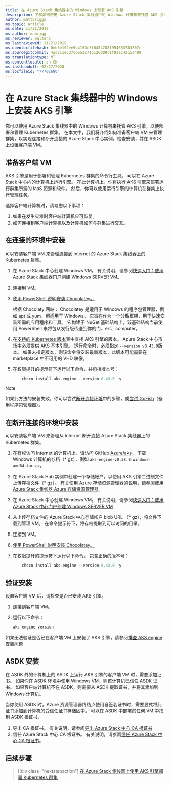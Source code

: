 ```yaml
---
title: 在 Azure Stack 集线器中的 Windows 上部署 AKS 引擎
description: 了解如何使用 Azure Stack 集线器中的 Windows 计算机来托管 AKS 引擎，以便部署和管理 Kubernetes 群集。
author: mattbriggs
ms.topic: article
ms.date: 11/21/2019
ms.author: mabrigg
ms.reviewer: waltero
ms.lastreviewed: 11/21/2019
ms.openlocfilehash: 0eb3e192ee5b4153c5f04347881954663783807c
ms.sourcegitcommit: 4ac711ec37c6653c71b126d09c1f93ec4215a489
ms.translationtype: MT
ms.contentlocale: zh-CN
ms.lasthandoff: 02/27/2020
ms.locfileid: "77702680"
---
```

# <a name="install-the-aks-engine-on-windows-in-azure-stack-hub"></a>在 Azure Stack 集线器中的 Windows 上安装 AKS 引擎

你可以使用 Azure Stack 集线器中的 Windows 计算机来托管 AKS 引擎，以便部署和管理 Kubernetes 群集。 在本文中，我们将介绍如何准备客户端 VM 来管理群集，以实现连接和断开连接的 Azure Stack 中心实例，检查安装，并在 ASDK 上设置客户端 VM。

## <a name="prepare-the-client-vm"></a>准备客户端 VM

AKS 引擎是用于部署和管理 Kubernetes 群集的命令行工具。 可以在 Azure Stack 中心内的计算机上运行引擎。 在此计算机上，你将执行 AKS 引擎来部署运行群集所需的 IaaS 资源和软件。 然后，你可以使用运行引擎的计算机在群集上执行管理任务。

选择客户端计算机时，请考虑以下事项：

1. 如果在发生灾难时客户端计算机应可恢复。
3. 如何连接到客户端计算机以及计算机如何与群集进行交互。

## <a name="install-in-a-connected-environment"></a>在连接的环境中安装

可以安装客户端 VM 来管理连接到 Internet 的 Azure Stack 集线器上的 Kubernetes 群集。

1. 在 Azure Stack 中心创建 Windows VM。 有关说明，请参阅[快速入门：使用 Azure Stack 集线器门户创建 Windows SERVER VM](https://docs.microsoft.com/azure-stack/user/azure-stack-quick-windows-portal)。
2. 连接到 VM。
3. [使用 PowerShell 说明安装 Chocolatey。](https://chocolatey.org/install#install-with-powershellexe) 

    根据 Chocolaty 网站： Chocolatey 是适用于 Windows 的程序包管理器，例如 apt 或 yum，但适用于 Windows。 它旨在作为一个分散框架，用于快速安装所需的应用程序和工具。 它构建于 NuGet 基础结构上，该基础结构当前使用 PowerShell 来将包从发行版传送到你的门、err、computer。
4. 在[支持的 Kubernetes 版本](https://github.com/Azure/aks-engine/blob/master/docs/topics/azure-stack.md#supported-kubernetes-versions)表中查找 AKS 引擎的版本。 Azure Stack 中心市场中必须提供 AKS 基本引擎。 运行命令时，必须指定 `--version v0.43.0`版本。 如果未指定版本，则该命令将安装最新版本，此版本可能需要在 marketplace 中不可用的 VHD 映像。
5. 在权限提升的提示符下运行以下命令，并包括版本号：

    ```PowerShell  
        choco install aks-engine --version 0.43.0 -y
    ```

> [!Note]  
> 如果此方法的安装失败，你可以尝试[断开连接环境](#install-in-a-disconnected-environment)中的步骤，或[尝试 GoFish](azure-stack-kubernetes-aks-engine-troubleshoot.md#try-gofish)（备用程序包管理器）。

## <a name="install-in-a-disconnected-environment"></a>在断开连接的环境中安装

可以安装客户端 VM 来管理从 Internet 断开连接 Azure Stack 集线器上的 Kubernetes 群集。

1.  在有权访问 Internet 的计算机上，请访问 GitHub [Azure/aks](https://github.com/Azure/aks-engine/releases/latest)。 下载 Windows 计算机的存档（* gz），例如 `aks-engine-v0.38.8-windows-amd64.tar.gz`。

2.  在 Azure Stack Hub 实例中创建一个存储帐户，以使用 AKS 引擎二进制文件上传存档文件（* gz）。 有关使用 Azure 存储资源管理器的说明，请参阅[使用 Azure Stack 集线器 Azure 存储资源管理器](https://docs.microsoft.com/azure-stack/user/azure-stack-storage-connect-se)。

3. 在 Azure Stack 中心创建 Windows VM。 有关说明，请参阅[快速入门：使用 Azure Stack 中心门户创建 Windows SERVER VM](https://docs.microsoft.com/azure-stack/user/azure-stack-quick-windows-portal)

4.  从上传存档文件的 Azure Stack 中心存储帐户 blob URL （* gz），将文件下载到管理 VM。 在命令提示符下，将存档提取到可以访问的目录。

5. 连接到 VM。

6. [使用 PowerShell 说明安装 Chocolatey。](https://chocolatey.org/install#install-with-powershellexe) 

7.  在权限提升的提示符下运行以下命令。 包含正确的版本号：

    ```PowerShell  
        choco install aks-engine --version 0.43.0 -y
    ```

## <a name="verify-the-installation"></a>验证安装

设置客户端 VM 后，请检查是否已安装 AKS 引擎。

1. 连接到客户端 VM。
2. 运行以下命令：

    ```PowerShell  
    aks-engine version
    ```

如果无法验证是否已在客户端 VM 上安装了 AKS 引擎，请参阅[排查 AKS engine 安装问题](azure-stack-kubernetes-aks-engine-troubleshoot.md)


## <a name="asdk-installation"></a>ASDK 安装

在 ASDK 外的计算机上的 ASDK 上运行 AKS 引擎的客户端 VM 时，需要添加证书。 如果你在 ASDK 环境中使用 Windows VM，则该计算机已信任 ASDK 证书。 如果客户端计算机不在 ASDK，则需要从 ASDK 提取证书，并将其添加到 Windows 计算机。

当你使用 ASDK 时，Azure 资源管理器终结点使用自签名证书时，需要显式将此证书添加到计算机的受信任证书存储区中。 可以在 ASDK 中部署的任何 VM 中找到 ASDK 根证书。

1. 导出 CA 根证书。 有关说明，请参阅[导出 Azure Stack 中心 CA 根证书](https://docs.microsoft.com/azure-stack/user/azure-stack-version-profiles-azurecli2#export-the-azure-stack-hub-ca-root-certificate)
2. 信任 Azure Stack 中心 CA 根证书。 有关说明，请参阅[信任 Azure Stack 中心 CA 根证书](https://docs.microsoft.com/azure-stack/user/azure-stack-version-profiles-azurecli2#trust-the-azure-stack-hub-ca-root-certificate)。

## <a name="next-steps"></a>后续步骤

> [!div class="nextstepaction"]
> [在 Azure Stack 集线器上使用 AKS 引擎部署 Kubernetes 群集](azure-stack-kubernetes-aks-engine-deploy-cluster.md)

